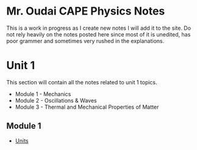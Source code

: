 # Mr. Oudai CAPE Physics Notes

This is a work in progress as I create new notes I will add it to the site. Do not rely heavily on the notes posted here since most of it is unedited, has poor grammer and sometimes very rushed in the explanations.

# Unit 1

This section will contain all the notes related to unit 1 topics.
- Module 1 - Mechanics
- Module 2 - Oscillations & Waves
- Module 3 - Thermal and Mechanical Properties of Matter


## Module 1

- [Units](https://kevin-oudai.github.io/cape-physics/unit-1/module-1/units)
